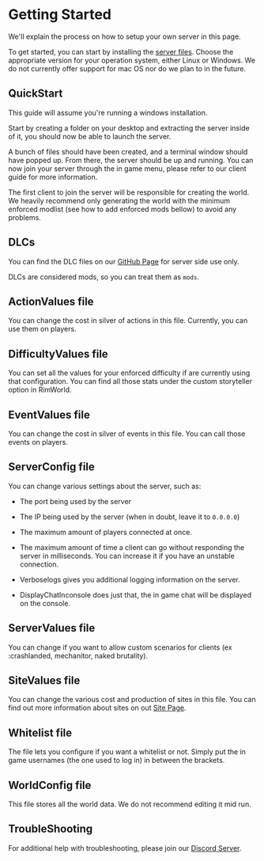 # Getting Started

We'll explain the process on how to setup your own server in this page.

To get started, you can start by installing the [server files](https://github.com/RimworldTogether/Rimworld-Together/releases/latest). Choose the appropriate version for your operation system, either Linux or Windows. We do not currently offer support for mac OS nor do we plan to in the future.

## QuickStart
This guide will assume you're running a windows installation.

Start by creating a folder on your desktop and extracting the server inside of it, you should now be able to launch the server.

A bunch of files should have been created, and a terminal window should have popped up. From there, the server should be up and running. You can now join your server through the in game menu, please refer to our client guide for more information.

The first client to join the server will be responsible for creating the world. We heavily recommend only generating the world with the minimum enforced modlist (see how to add enforced mods bellow) to avoid any problems.

## DLCs
You can find the DLC files on our [GitHub Page](https://github.com/RimworldTogether/Rimworld-Together) for server side use only.

DLCs are considered mods, so you can treat them as `mods`. 

## ActionValues file
You can change the cost in silver of actions in this file. Currently, you can use them on players.

## DifficultyValues file
You can set all the values for your enforced difficulty if are currently using that configuration. You can find all those stats under the custom storyteller option in RimWorld.

## EventValues file
You can change the cost in silver of events in this file. You can call those events on players.

## ServerConfig file
You can change various settings about the server, such as:
* The port being used by the server

* The IP being used by the server (when in doubt, leave it to `0.0.0.0`)

* The maximum amount of players connected at once.

* The maximum amount of time a client can go without responding the server in milliseconds. You can increase it if you have an unstable connection.

* Verboselogs gives you additional logging information on the server.

* DisplayChatInconsole does just that, the in game chat will be displayed on the console.

## ServerValues file
You can change if you want to allow custom scenarios for clients (ex :crashlanded, mechanitor, naked brutality).

## SiteValues file
You can change the various cost and production of sites in this file. You can find out more information about sites on out [Site Page](https://rimworldtogether.github.io/Guide/features/index.html#sites).

## Whitelist file
The file lets you configure if you want a whitelist or not. Simply put the in game usernames (the one used to log in) in between the brackets.

## WorldConfig file
This file stores all the world data. We do not recommend editing it mid run.

## TroubleShooting
For additional help with troubleshooting, please join our [Discord Server](https://discord.gg/NCsArSaqBW).

